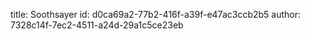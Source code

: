 title: Soothsayer
id: d0ca69a2-77b2-416f-a39f-e47ac3ccb2b5
author: 7328c14f-7ec2-4511-a24d-29a1c5ce23eb
